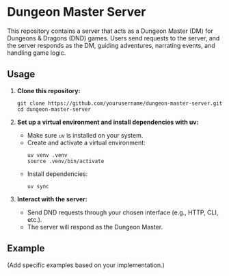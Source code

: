# Dungeon Master Server

This repository contains a server that acts as a Dungeon Master (DM) for Dungeons & Dragons (DND) games. Users send requests to the server, and the server responds as the DM, guiding adventures, narrating events, and handling game logic.

## Usage

1. **Clone this repository:**
   ```
   git clone https://github.com/yourusername/dungeon-master-server.git
   cd dungeon-master-server
   ```

2. **Set up a virtual environment and install dependencies with uv:**
   - Make sure `uv` is installed on your system.
   - Create and activate a virtual environment:
     ```
     uv venv .venv
     source .venv/bin/activate
     ```
   - Install dependencies:
     ```
     uv sync
     ```

3. **Interact with the server:**
   - Send DND requests through your chosen interface (e.g., HTTP, CLI, etc.).
   - The server will respond as the Dungeon Master.

## Example

(Add specific examples based on your implementation.)
